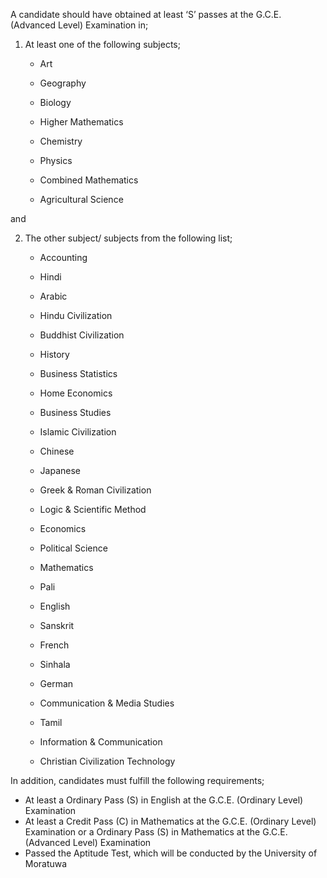 A candidate should have obtained at least ‘S’ passes at the G.C.E. (Advanced Level)
Examination in;

1. At least one of the following subjects;
	 
      - Art 
      - Geography
	 
      - Biology 
      - Higher Mathematics
	 
      - Chemistry 
      - Physics
	 
      - Combined Mathematics 	 
      - Agricultural Science
 
 and

2.	The other subject/ subjects from the following list;
	 
      - Accounting 
      - Hindi
	 
      - Arabic 
      - Hindu Civilization	 	
	 
      - Buddhist Civilization	 	 
      - History
 
      - Business Statistics 
      - Home Economics
 
      - Business Studies 
      - Islamic Civilization	 	
	 
      - Chinese 
      - Japanese
 
      - Greek & Roman Civilization	 
      - Logic & Scientific Method	
 
      - Economics 
      - Political Science
	 
      - Mathematics 
      - Pali
	 
      - English 
      - Sanskrit
 
      - French 
      - Sinhala
	 
      - German 
      - Communication & Media Studies
 
      - Tamil 
      - Information & Communication

      -  Christian Civilization Technology

In addition, candidates must fulfill the following requirements;
   - At least a Ordinary Pass (S) in English at the G.C.E. (Ordinary Level) Examination
   - At least a Credit Pass (C) in Mathematics at the G.C.E. (Ordinary Level) Examination
or a Ordinary Pass (S) in Mathematics at the G.C.E. (Advanced Level) Examination
   - Passed the Aptitude Test, which will be conducted by the University of Moratuwa